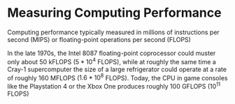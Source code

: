 # Measuring Computing Performance

Computing performance typically measured in millions of instructions
per second (MIPS) or floating-point operations per second (FLOPS)

In the late 1970s, the Intel 8087 floating-point coprocessor could
muster only about 50 kFLOPS ($5 * 10^4$ FLOPS), while at roughly the same
time a Cray-1 supercomputer the size of a large refrigerator could operate at a
rate of roughly 160 MFLOPS ($1.6 * 10^8$ FLOPS). 
Today, the CPU in game consoles like the Playstation 4 or the Xbox One produces roughly 100 GFLOPS ($10^{11}$ FLOPS)